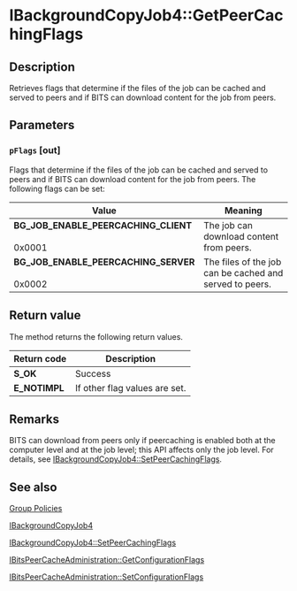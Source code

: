 # IBackgroundCopyJob4::GetPeerCachingFlags

## Description

Retrieves flags that determine if the files of the job can be cached and served to peers and if BITS can download content for the job from peers.

## Parameters

### `pFlags` [out]

Flags that determine if the files of the job can be cached and served to peers and if BITS can download content for the job from peers. The following flags can be set:

| Value | Meaning |
| --- | --- |
| **BG_JOB_ENABLE_PEERCACHING_CLIENT**<br><br>0x0001 | The job can download content from peers. |
| **BG_JOB_ENABLE_PEERCACHING_SERVER**<br><br>0x0002 | The files of the job can be cached and served to peers. |

## Return value

The method returns the following return values.

| Return code | Description |
| --- | --- |
| **S_OK** | Success |
| **E_NOTIMPL** | If other flag values are set. |

## Remarks

BITS can download from peers only if peercaching is enabled both at the computer level and at the job level; this API affects only the job level. For details, see [IBackgroundCopyJob4::SetPeerCachingFlags](https://learn.microsoft.com/windows/desktop/api/bits3_0/nf-bits3_0-ibackgroundcopyjob4-setpeercachingflags).

## See also

[Group Policies](https://learn.microsoft.com/windows/desktop/Bits/group-policies)

[IBackgroundCopyJob4](https://learn.microsoft.com/windows/desktop/api/bits3_0/nn-bits3_0-ibackgroundcopyjob4)

[IBackgroundCopyJob4::SetPeerCachingFlags](https://learn.microsoft.com/windows/desktop/api/bits3_0/nf-bits3_0-ibackgroundcopyjob4-setpeercachingflags)

[IBitsPeerCacheAdministration::GetConfigurationFlags](https://learn.microsoft.com/windows/desktop/api/bits3_0/nf-bits3_0-ibitspeercacheadministration-getconfigurationflags)

[IBitsPeerCacheAdministration::SetConfigurationFlags](https://learn.microsoft.com/windows/desktop/api/bits3_0/nf-bits3_0-ibitspeercacheadministration-setconfigurationflags)